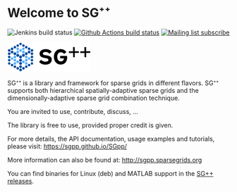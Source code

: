 # Welcome to SG⁺⁺

![Jenkins build status](https://simsgs.informatik.uni-stuttgart.de/jenkins/buildStatus/icon?job=SGpp-meta-master&subject=Jenkins)
[![Github Actions build status](https://github.com/SGpp/SGpp/actions/workflows/ci.yml/badge.svg)](https://github.com/SGpp/SGpp/actions/workflows/ci.yml)
[![Mailing list subscribe](https://img.shields.io/badge/mailing%20list-subscribe-blue.svg)](https://mailman.informatik.uni-stuttgart.de/mailman/listinfo/SGpp)

![SG⁺⁺](base/doc/doxygen/images/sgpp_logo_small.png)

SG⁺⁺ is a library and framework for sparse grids in different flavors.
SG⁺⁺ supports both hierarchical spatially-adaptive sparse grids and the
dimensionally-adaptive sparse grid combination technique.

You are invited to use, contribute, discuss, …

The library is free to use, provided proper credit is given.

For more details, the API documentation, usage examples and tutorials, please visit:
https://sgpp.github.io/SGpp/

More information can also be found at:
http://sgpp.sparsegrids.org

You can find binaries for Linux (deb) and MATLAB support in the
[SG++ releases](https://github.com/SGpp/SGpp/releases).
